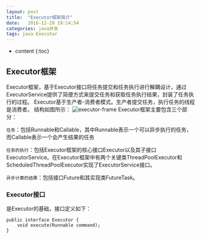 ```yaml
---
layout: post
title:  "Executor框架简介"
date:   2016-12-29 19:14:54
categories: java并发
tags: java Executor
---
```


* content
{:toc}

## Executor框架
Executor框架，基于Executor接口将任务提交和任务执行进行解耦设计，通过ExecutorService提供了简便方式来提交任务和获取任务执行结果，封装了任务执行的过程。
Executor基于生产者-消费者模式。生产者提交任务，执行任务的线程是消费者。
结构如图所示：
![executor-frame]({{"/css/pics/executor-frame.jpg"}}) 
Executor框架主要包含三个部分：

`任务`：包括Runnable和Callable，其中Runnable表示一个可以异步执行的任务，而Callable表示一个会产生结果的任务

`任务的执行`：包括Executor框架的核心接口Executor以及其子接口ExecutorService。在Executor框架中有两个关键类ThreadPoolExecutor和ScheduledThreadPoolExecutor实现了ExecutorService接口。

`异步计算的结果`：包括接口Future和其实现类FutureTask。

### Executor接口
是Executor的基础，接口定义如下：  
```
public interface Executor {  
    void execute(Runnable command);    
}  
```